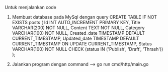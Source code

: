 Untuk menjalankan code

1. Membuat database pada MySql dengan query
CREATE TABLE IF NOT EXISTS posts (
    Id INT AUTO_INCREMENT PRIMARY KEY,
    Title VARCHAR(200) NOT NULL,
    Content TEXT NOT NULL,
    Category VARCHAR(100) NOT NULL,
    Created_date TIMESTAMP DEFAULT CURRENT_TIMESTAMP,
    Updated_date TIMESTAMP DEFAULT CURRENT_TIMESTAMP ON UPDATE CURRENT_TIMESTAMP,
    Status VARCHAR(100) NOT NULL CHECK (status IN ('Publish', 'Draft', 'Thrash'))
);

2. Jalankan program dengan command --> go run cmd/http/main.go
